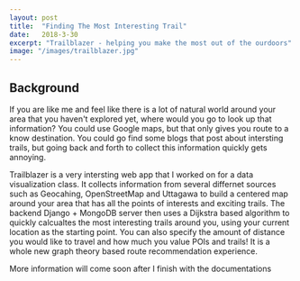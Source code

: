 ```yaml
---
layout: post
title:  "Finding The Most Interesting Trail"
date:   2018-3-30
excerpt: "Trailblazer - helping you make the most out of the ourdoors"
image: "/images/trailblazer.jpg"
---
```


## Background

If you are like me and feel like there is a lot of natural world around your area that you haven't explored yet, where would you go to look up that information? You could use Google maps, but that only gives you route to a know destination. You could go find some blogs that post about intersting trails, but going back and forth to collect this information quickly gets annoying. 

Trailblazer is a very intersting web app that I worked on for a data visualization class. It collects information from several differnet sources such as Geocahing, OpenStreetMap and Uttagawa to build a centered map around your area that has all the points of interests and exciting trails. The backend Django + MongoDB server then uses a Dijkstra based algorithm to quickly calcualtes the most interesting trails around you, using your current location as the starting point. You can also specify the amount of distance you would like to travel and how much you value POIs and trails! It is a whole new graph theory based route recommendation experience.

More information will come soon after I finish with the documentations
